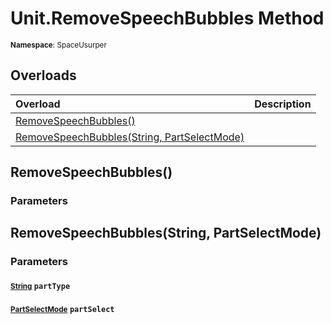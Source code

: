 # Unit.RemoveSpeechBubbles Method

<small>**Namespace**: SpaceUsurper</small>

## Overloads

<div markdown="1" class="member-table">

| Overload | Description |
| :------- | ----------- |
| [RemoveSpeechBubbles()](#) |  | 
| [RemoveSpeechBubbles(String, PartSelectMode)](#String_PartSelectMode_) |  | 

</div>

## RemoveSpeechBubbles()
### Parameters
## RemoveSpeechBubbles(String, PartSelectMode)
### Parameters
#### <small>[String](https://docs.microsoft.com/en-us/dotnet/api/system.string?view=netframework-4.5)</small> `partType`

#### <small>[PartSelectMode](../PartSelectMode.md)</small> `partSelect`

